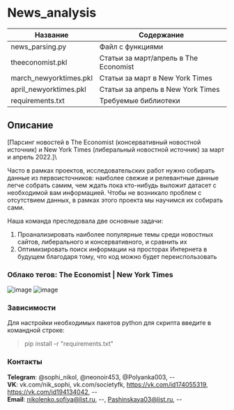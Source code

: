 # News_analysis

| Название | Содержание | 
|----------------|----------------|
| news_parsing.py | Файл с функциями |
| theeconomist.pkl | Статьи за март/апрель в The Economist |
| march_newyorktimes.pkl | Статьи за март в New York Times |
| april_newyorktimes.pkl | Статьи за апрель в New York Times |
| requirements.txt | Требуемые библиотеки |


## Описание

[Парсинг новостей в The Economist (консервативный новостной источник) и New York Times (либеральный новостной источник) за март и апрель 2022.]\

Часто в рамках проектов, исследовательских работ нужно собирать данные из первоисточников: наиболее свежие и релевантные данные легче собрать самим, чем ждать пока кто-нибудь выложит датасет с необходимой вам информацией. Чтобы не возникало проблем с отсутствием данных, в рамках этого проекта мы научимся их собирать сами.

Наша команда преследовала две основные задачи:

1. Проанализировать наиболее популярные темы среди новостных сайтов, либерального и консервативного, и сравнить их
2. Оптимизировать поиск информации на просторах Интернета в будущем благодаря тому, что код можно будет переиспользовать

### Облако тегов: The Economist | New York Times 
![image](https://user-images.githubusercontent.com/76436391/170857310-6d345396-bb55-42ba-b3d5-9136d5f847b0.png)
![image](https://user-images.githubusercontent.com/76436391/170857304-8517aa53-6bd0-4e5b-9524-8e5f98e01e70.png)


###                                                                   Зависимости

  Для настройки необходимых пакетов python для скрипта введите в командной строке:
  > pip install -r "requirements.txt"

  

###                                                                    Контакты


  **Telegram**: @sophi_nikol, @neonoir453, @Polyanka003, -- \
  **VK**: vk.com/nik_sophi, vk.com/societyfk, https://vk.com/id174055319, https://vk.com/id194134042, --\
  **Email**: nikolenko.sofiya@list.ru, --, Pashinskaya03@list.ru, --
